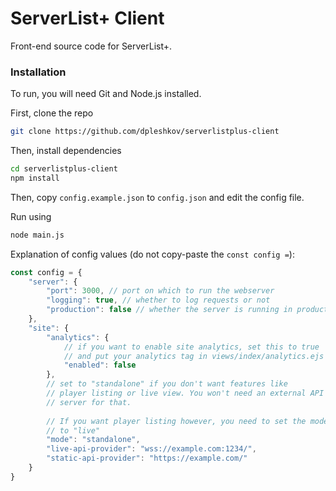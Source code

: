 # ServerList+ Client

Front-end source code for ServerList+.

### Installation

To run, you will need Git and Node.js installed.

First, clone the repo

```bash
git clone https://github.com/dpleshkov/serverlistplus-client
```

Then, install dependencies

```bash
cd serverlistplus-client
npm install
```

Then, copy `config.example.json` to `config.json` and edit the config
file.

Run using

```bash
node main.js
```

Explanation of config values (do not copy-paste the `const config =`):

```js
const config = {
    "server": {
        "port": 3000, // port on which to run the webserver
        "logging": true, // whether to log requests or not
        "production": false // whether the server is running in production or not
    },
    "site": {
        "analytics": {
            // if you want to enable site analytics, set this to true
            // and put your analytics tag in views/index/analytics.ejs
            "enabled": false
        },
        // set to "standalone" if you don't want features like
        // player listing or live view. You won't need an external API
        // server for that. 
        
        // If you want player listing however, you need to set the mode 
        // to "live"
        "mode": "standalone",
        "live-api-provider": "wss://example.com:1234/",
        "static-api-provider": "https://example.com/"
    }
}
```